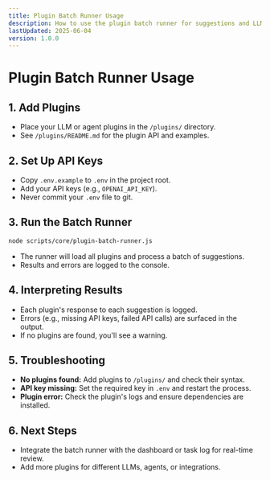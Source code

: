 ```yaml
---
title: Plugin Batch Runner Usage
description: How to use the plugin batch runner for suggestions and LLM automation.
lastUpdated: 2025-06-04
version: 1.0.0
---
```


# Plugin Batch Runner Usage

## 1. Add Plugins
- Place your LLM or agent plugins in the `/plugins/` directory.
- See `/plugins/README.md` for the plugin API and examples.

## 2. Set Up API Keys
- Copy `.env.example` to `.env` in the project root.
- Add your API keys (e.g., `OPENAI_API_KEY`).
- Never commit your `.env` file to git.

## 3. Run the Batch Runner
```sh
node scripts/core/plugin-batch-runner.js
```
- The runner will load all plugins and process a batch of suggestions.
- Results and errors are logged to the console.

## 4. Interpreting Results
- Each plugin's response to each suggestion is logged.
- Errors (e.g., missing API keys, failed API calls) are surfaced in the output.
- If no plugins are found, you'll see a warning.

## 5. Troubleshooting
- **No plugins found:** Add plugins to `/plugins/` and check their syntax.
- **API key missing:** Set the required key in `.env` and restart the process.
- **Plugin error:** Check the plugin's logs and ensure dependencies are installed.

## 6. Next Steps
- Integrate the batch runner with the dashboard or task log for real-time review.
- Add more plugins for different LLMs, agents, or integrations. 